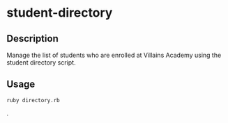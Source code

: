 # student-directory

## Description

Manage the list of students who are enrolled at Villains Academy using the student directory script.

## Usage

```shell
ruby directory.rb
```

.
